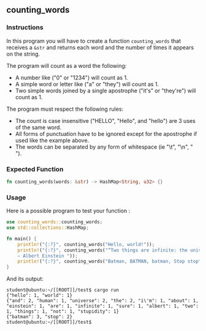 ## counting_words

### Instructions

In this program you will have to create a function `counting_words` that
receives a `&str` and returns each word and the number of times it appears on the string.

The program will count as a word the following:

- A number like ("0" or "1234") will count as 1.
- A simple word or letter like ("a" or "they") will count as 1.
- Two simple words joined by a single apostrophe ("it's" or "they're") will count as 1.

The program must respect the following rules:

- The count is case insensitive ("HELLO", "Hello", and "hello") are 3 uses of the same word.
- All forms of punctuation have to be ignored except for the apostrophe if used like the example above.
- The words can be separated by any form of whitespace (ie "\t", "\n", " ").

### Expected Function

```rust
fn counting_words(words: &str) -> HashMap<String, u32> {}
```

### Usage

Here is a possible program to test your function :

```rust
use counting_words::counting_words;
use std::collections::HashMap;

fn main() {
    println!("{:?}", counting_words("Hello, world!"));
    println!("{:?}", counting_words("“Two things are infinite: the universe and human stupidity; and I'm not sure about the universe.”
    ― Albert Einstein "));
    println!("{:?}", counting_words("Batman, BATMAN, batman, Stop stop"));
}
```

And its output:

```console
student@ubuntu:~/[[ROOT]]/test$ cargo run
{"hello": 1, "world": 1}
{"and": 2, "human": 1, "universe": 2, "the": 2, "i\'m": 1, "about": 1, "einstein": 1, "are": 1, "infinite": 1, "sure": 1, "albert": 1, "two": 1, "things": 1, "not": 1, "stupidity": 1}
{"batman": 3, "stop": 2}
student@ubuntu:~/[[ROOT]]/test$
```
